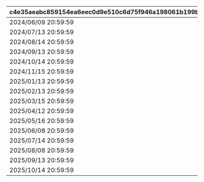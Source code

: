 |c4e35aeabc859154ea6eec0d9e510c6d75f946a198061b199be18f5acd02f11e|522035dfd2dad6dcd8b2db4cab6183bf1da94f60a7dee265787093ebe6622378|66659e2d1345f8dfb90aa02b2231a999e5f2085d17de642be331f209b1f625fc|7e00adeeec903b21f0b905ffdbaa4aed9d2549e9128d804b5b5d4d278f393983|a7e68adfc7dc91b40758b9fd8cb51388fe6538b6c686bfd7fa77c0b66b6ce45c|
| --- | --- | --- | --- | --- |
|2024/06/09 20:59:59|2024/06/05 12:00:00|1001|2024/06/15 14:59:59|2024/06/08 12:00:00|
|2024/07/13 20:59:59|2024/07/09 12:00:00|1002|2024/07/17 14:59:59|2024/07/12 12:00:00|
|2024/08/14 20:59:59|2024/08/10 12:00:00|1003|2024/08/18 14:59:59|2024/08/13 12:00:00|
|2024/09/13 20:59:59|2024/09/09 12:00:00|1004|2024/09/17 14:59:59|2024/09/12 12:00:00|
|2024/10/14 20:59:59|2024/10/10 12:00:00|1005|2024/10/18 14:59:59|2024/10/13 12:00:00|
|2024/11/15 20:59:59|2024/11/11 12:00:00|1006|2024/11/19 14:59:59|2024/11/14 12:00:00|
|2025/01/13 20:59:59|2025/01/09 12:00:00|1007|2025/01/17 14:59:59|2025/01/12 20:59:59|
|2025/02/13 20:59:59|2025/02/09 12:00:00|1008|2025/02/17 14:59:59|2025/02/12 20:59:59|
|2025/03/15 20:59:59|2025/03/10 12:00:00|1009|2025/03/19 14:59:59|2025/03/14 20:59:59|
|2025/04/12 20:59:59|2025/04/08 12:00:00|1010|2025/04/16 14:59:59|2025/04/11 20:59:59|
|2025/05/16 20:59:59|2025/05/12 12:00:00|1011|2025/05/20 14:59:59|2025/05/15 20:59:59|
|2025/06/08 20:59:59|2025/06/04 12:00:00|1012|2025/06/12 14:59:59|2025/06/07 20:59:59|
|2025/07/14 20:59:59|2025/07/10 12:00:00|1013|2025/07/18 14:59:59|2025/07/13 20:59:59|
|2025/08/08 20:59:59|2025/08/04 12:00:00|1014|2025/08/12 14:59:59|2025/08/07 20:59:59|
|2025/09/13 20:59:59|2025/09/09 12:00:00|1015|2025/09/17 14:59:59|2025/09/12 20:59:59|
|2025/10/14 20:59:59|2025/10/10 12:00:00|1016|2025/10/18 14:59:59|2025/10/13 20:59:59|